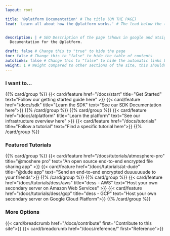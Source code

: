 ```yaml
---
layout: root

title: '@platform Documentation' # The title (ON THE PAGE)
lead: 'Learn all about how the @platform works.' # The lead below the title (ON THE PAGE)


description: | # SEO Description of the page (Shows in google and atsign.dev search)
  Documentation for the @platform.

draft: false # Change this to "true" to hide the page
toc: false # Change this to "false" to hide the table of contents
autolinks: false # Change this to "false" to hide the automatic links below your content
weight: 1 # Weight compared to other sections of the site, this shouldn't affect anything on the facade
---
```


### I want to...
{{% card/group %}}
  {{< card/feature href="/docs/start" title="Get Started" text="Follow our getting started guide here" >}}
  {{< card/feature href="/docs/sdk" title="Learn the SDK" text="See our SDK Documentation here">}}
{{% /card/group %}}
{{% card/group %}}
  {{< card/feature href="/docs/atplatform" title="Learn the platform" text="See our infrastructure overview here" >}}
  {{< card/feature href="/docs/tutorials" title="Follow a tutorial" text="Find a specific tutorial here">}}
{{% /card/group %}}

### Featured Tutorials

{{% card/group %}}
  {{< card/feature href="/docs/tutorials/atmosphere-pro" title="@moshere pro" text="An open source end-to-end encrypted file sharing app" >}}
  {{< card/feature href="/docs/tutorials/at-dude" title="@dude app" text="Send an end-to-end encrypted duuuuuuude to your friends">}}
{{% /card/group %}}
{{% card/group %}}
  {{< card/feature href="/docs/tutorials/dess/aws" title="dess - AWS" text="Host your own secondary server on Amazon Web Services" >}}
  {{< card/feature href="/docs/tutorials/dess/gcp" title="dess - GCP" text="Host your own secondary server on Google Cloud Platform">}}
{{% /card/group %}}

### More Options

{{< card/breadcrumb href="/docs/contribute" first="Contribute to this site">}}
{{< card/breadcrumb href="/docs/reference/" first="Reference">}}
